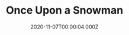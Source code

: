 ---
title: "Once Upon a Snowman"
year: 2020
date: 2020-11-07T00:00:04.000Z
permalink: /almanac/movies/2020-11-07-once-upon-a-snowman/index.html
link: https://letterboxd.com/rknightuk/film/once-upon-a-snowman/
rating: 3
tmdbid: 741074
---